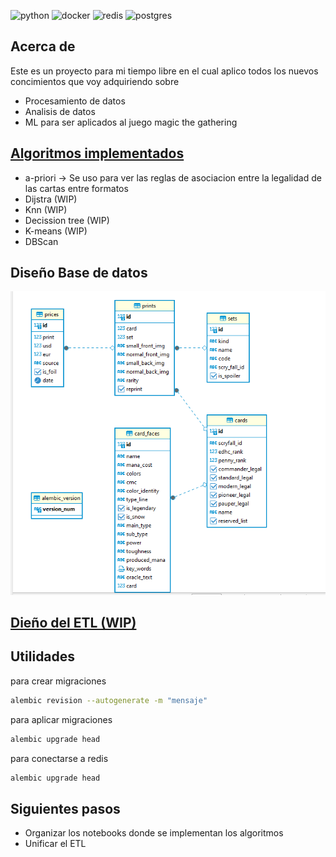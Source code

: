 
![python](https://img.shields.io/badge/-python%20-yellow?logo=python) ![docker](https://img.shields.io/badge/-docker%20-black?logo=docker) ![redis](https://img.shields.io/badge/-redis%20-white?logo=redis)
![postgres](https://img.shields.io/badge/-postgres%20-blue?logo=postgresql&logoColor=white)

## Acerca de 

Este es un proyecto para mi tiempo libre en el cual aplico todos los nuevos concimientos que voy adquiriendo sobre 
- Procesamiento de datos
- Analisis de datos 
- ML
para ser aplicados al juego magic the gathering


## [Algoritmos implementados](/algorithms/)
- a-priori -> Se uso para ver las reglas de asociacion entre la legalidad de las cartas entre formatos
- Dijstra (WIP)
- Knn (WIP)
- Decission tree (WIP)
- K-means (WIP)
- DBScan

## Diseño Base de datos
![bd](/doc/BD_design.png)
## [Dieño del ETL (WIP)](/data/ETL/)
## Utilidades

para crear migraciones
```sh
alembic revision --autogenerate -m "mensaje"
```

para aplicar migraciones
```sh
alembic upgrade head
```

para conectarse a redis
```sh
alembic upgrade head
```

## Siguientes pasos
- Organizar los notebooks donde se implementan los algoritmos
- Unificar el ETL
